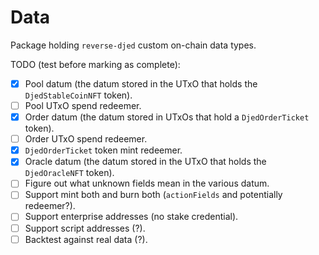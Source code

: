 # Data

Package holding `reverse-djed` custom on-chain data types.

TODO (test before marking as complete):
- [x] Pool datum (the datum stored in the UTxO that holds the `DjedStableCoinNFT` token).
- [ ] Pool UTxO spend redeemer.
- [x] Order datum (the datum stored in UTxOs that hold a `DjedOrderTicket` token).
- [ ] Order UTxO spend redeemer.
- [x] `DjedOrderTicket` token mint redeemer.
- [x] Oracle datum (the datum stored in the UTxO that holds the `DjedOracleNFT` token).
- [ ] Figure out what unknown fields mean in the various datum.
- [ ] Support mint both and burn both (`actionFields` and potentially redeemer?).
- [ ] Support enterprise addresses (no stake credential).
- [ ] Support script addresses (?).
- [ ] Backtest against real data (?).